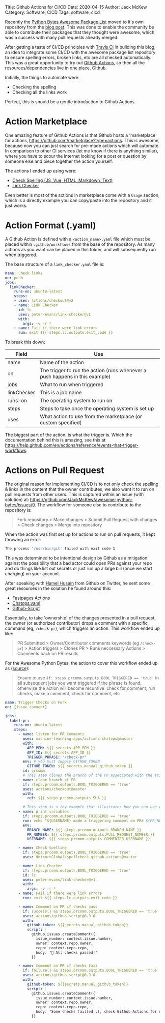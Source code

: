 Title: Github Actions for CI/CD
Date: 2020-04-15
Author: Jack McKew
Category: Software, CICD
Tags: software, cicd

Recently the [Python Bytes Awesome Package List](https://github.com/JackMcKew/awesome-python-bytes) moved to it's own repository from the [blog post](https://jackmckew.dev/python-bytes-awesome-package-list.html#python-bytes-awesome-package-list). This was done to enable the community be able to contribute their packages that they thought were awesome, which was a success with many pull requests already merged.

After getting a taste of CI/CD principles with [Travis CI](https://travis-ci.com/) in building this blog, an idea to integrate some CI/CD with the awesome package list repository to ensure spelling errors, broken links, etc are all checked automatically. This was a great opportunity to try out [Github Actions](https://github.com/features/actions), so then all the resources/dependencies live in one place, Github.

Initially, the things to automate were:

- Checking the spelling
- Checking all the links work

Perfect, this is should be a gentle introduction to Github Actions.

# Action Marketplace

One amazing feature of Github Actions is that Github hosts a 'marketplace' for actions, <https://github.com/marketplace?type=actions>. This is awesome, because now you can just search for pre-made actions which will automate. In comparison to other CI services (let me know if there is anything similar), where you have to scour the internet looking for a post or question by someone else and piece together the action yourself.

The actions I ended up using were:

- [Check Spelling (JS, Vue, HTML, Markdown, Text)](https://github.com/marketplace/actions/check-spelling-js-vue-html-markdown-text)
- [Link Checker](https://github.com/marketplace/actions/link-checker)

Even better is most of the actions in marketplace come with a `Usage` section, which is a directly example you can copy/paste into the repository and it just works.

# Action Format (.yaml)

A Github Action is defined with a `<action_name>.yaml` file which must be placed within `.github/workflows` from the base of the repository. As many actions as you want can be placed in this folder, and will subsequently run when triggered.

The base structure of a `link_checker.yaml` file is:

``` yaml
name: Check links
on: push
jobs:
  linkChecker:
    runs-on: ubuntu-latest
    steps:
    - uses: actions/checkout@v2
    - name: Link Checker
      id: lc
      uses: peter-evans/link-checker@v1
      with:
        args: -v -r *
    - name: Fail if there were link errors
      run: exit ${{ steps.lc.outputs.exit_code }}
```

To break this down:

|Field|Use|
|---|---|
|name|Name of the action|
|on|The trigger to run the action (runs whenever a push happens in this example)|
|jobs|What to run when triggered|
|linkChecker|This is a job name|
|runs-on|The operating system to run on|
|steps|Steps to take once the operating system is set up|
|uses|What action to use from the marketplace (or custom specified)|

The biggest part of the action, is what the trigger is. Which the documentation behind this is amazing, see this at: <https://help.github.com/en/actions/reference/events-that-trigger-workflows>.

# Actions on Pull Request

The original reason for implementing CI/CD is to not only check the spelling & links in the content that the owner contributes, we also want it to run on pull requests from other users. This is captured within an issue (with solution) at: <https://github.com/JackMcKew/awesome-python-bytes/issues/9>. The workflow for someone else to contribute to the repository is:

> Fork repository > Make changes > Submit Pull Request with changes > Check changes > Merge into repository

When the action was first set up for actions to run on pull requests, it kept throwing an error:

``` bash
The process '/usr/bin/git' failed with exit code 1
```

This was determined to be intentional design by Github as a mitigation against the possibility that a bad actor could open PRs against your repo and do things like list out secrets or just run up a large bill (once we start charging) on your account.

After speaking with [Hamel Husain](https://twitter.com/HamelHusain) from Github on Twitter, he sent some great resources in the solution he found around this:

- [Fastpages Actions](https://fastpages.fast.ai/actions/markdown/2020/03/06/fastpages-actions.html)
- [Chatops.yaml](https://github.com/fastai/fastpages/blob/master/.github/workflows/chatops.yaml)
- [Github-Script](https://github.com/actions/github-script#comment-on-an-issue)

Essentially, to take 'ownership' of the changes presented in a pull request, the owner (or authorized contributor) drops a comment with a specific command (eg, `/check-pr`), which triggers an action. This workflow ended up like:

> PR Submitted > Owner/Contributor comments keywords (eg `/check-pr`) > Action triggers > Clones PR > Runs neccessary Actions > Comments back on PR results

For the Awesome Python Bytes, the action to cover this workflow ended up as ([source](https://github.com/JackMcKew/awesome-python-bytes/blob/master/.github/workflows/chatops.yaml)):

> Ensure to use `if: steps.prcomm.outputs.BOOL_TRIGGERED == 'true'` in all subsequent jobs you want triggered if the phrase is found, otherwise the action will become recursive: check for comment, run checks, make a comment, check for comment, etc

``` yaml
name: Trigger Checks on Fork
on: [issue_comment]

jobs:
  label-pr:
    runs-on: ubuntu-latest
    steps:
      - name: listen for PR Comments
        uses: machine-learning-apps/actions-chatops@master
        with:
          APP_PEM: ${{ secrets.APP_PEM }}
          APP_ID: ${{ secrets.APP_ID }}
          TRIGGER_PHRASE: "/check-pr"
        env: # you must supply GITHUB_TOKEN
          GITHUB_TOKEN: ${{ secrets.manual_github_token }}
        id: prcomm
        # This step clones the branch of the PR associated with the triggering phrase, but only if it is triggered.
      - name: clone branch of PR
        if: steps.prcomm.outputs.BOOL_TRIGGERED == 'true'
        uses: actions/checkout@master
        with:
          ref: ${{ steps.prcomm.outputs.SHA }}

        # This step is a toy example that illustrates how you can use outputs from the pr-command action
      - name: print variables
        if: steps.prcomm.outputs.BOOL_TRIGGERED == 'true'
        run: echo "${USERNAME} made a triggering comment on PR# ${PR_NUMBER} for ${BRANCH_NAME}"
        env:
          BRANCH_NAME: ${{ steps.prcomm.outputs.BRANCH_NAME }}
          PR_NUMBER: ${{ steps.prcomm.outputs.PULL_REQUEST_NUMBER }}
          USERNAME: ${{ steps.prcomm.outputs.COMMENTER_USERNAME }}

      - name: Check Spelling
        if: steps.prcomm.outputs.BOOL_TRIGGERED == 'true'
        uses: UnicornGlobal/spellcheck-github-actions@master

      - name: Link Checker
        if: steps.prcomm.outputs.BOOL_TRIGGERED == 'true'
        id: lc
        uses: peter-evans/link-checker@v1
        with:
          args: -v -r *
      - name: Fail if there were link errors
        run: exit ${{ steps.lc.outputs.exit_code }}

      - name: Comment on PR if checks pass
        if: success() && steps.prcomm.outputs.BOOL_TRIGGERED == 'true'
        uses: actions/github-script@0.9.0
        with:
          github-token: ${{secrets.manual_github_token}}
          script: |
            github.issues.createComment({
              issue_number: context.issue.number,
              owner: context.repo.owner,
              repo: context.repo.repo,
              body: '👋 All checks passed!'
            })

      - name: Comment on PR if checks fail
        if: failure() && steps.prcomm.outputs.BOOL_TRIGGERED == 'true'
        uses: actions/github-script@0.9.0
        with:
          github-token: ${{secrets.manual_github_token}}
          script: |
            github.issues.createComment({
              issue_number: context.issue.number,
              owner: context.repo.owner,
              repo: context.repo.repo,
              body: 'Some checks failled :(, check Github Actions for more details.'
            })

```
